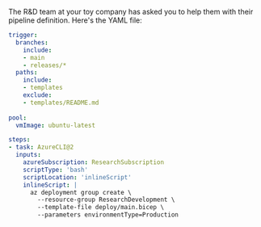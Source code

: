 The R&D team at your toy company has asked you to help them with their pipeline definition. Here's the YAML file:

```yaml
trigger:
  branches:
    include:
    - main
    - releases/*
  paths:
    include:
    - templates
    exclude:
    - templates/README.md
 
pool:
  vmImage: ubuntu-latest

steps:
- task: AzureCLI@2
  inputs:
    azureSubscription: ResearchSubscription
    scriptType: 'bash'
    scriptLocation: 'inlineScript'
    inlineScript: |
      az deployment group create \
        --resource-group ResearchDevelopment \
        --template-file deploy/main.bicep \
        --parameters environmentType=Production
```
